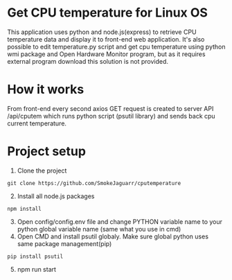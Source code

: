 # Get CPU temperature for Linux OS
This application uses python and node.js(express) to retrieve CPU temperature data and display it to front-end web application.
It's also possible to edit temperature.py script and get cpu temperature using python wmi package and Open Hardware Monitor program, but as it requires external program download this solution is not provided.

# How it works
From front-end every second axios GET request is created to server API /api/cputem which runs python script (psutil library) and sends back cpu current temperature.

# Project setup
1) Clone the project
```
git clone https://github.com/SmokeJaguarr/cputemperature
```
2) Install all node.js packages
```
npm install
```
3) Open config/config.env file and change PYTHON variable name to your python global variable name (same what you use in cmd)
4) Open CMD and install psutil globaly. Make sure global python uses same package management(pip)
```
pip install psutil
```
5) npm run start
